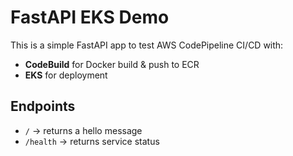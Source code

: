 # FastAPI EKS Demo

This is a simple FastAPI app to test AWS CodePipeline CI/CD with:
- **CodeBuild** for Docker build & push to ECR
- **EKS** for deployment

## Endpoints
- `/` → returns a hello message
- `/health` → returns service status
